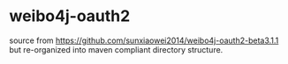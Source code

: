 # weibo4j-oauth2
source from https://github.com/sunxiaowei2014/weibo4j-oauth2-beta3.1.1
but re-organized into maven compliant directory structure.